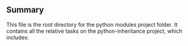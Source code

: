## Summary

This file is the root directory for the python modules project folder. It contains all the relative tasks on the python-inheritance project, which includes: